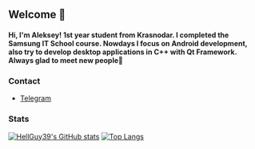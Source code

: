 ## Welcome 👋

#### Hi, I'm Aleksey! 1st year student from Krasnodar. I completed the Samsung IT School course. Nowdays I focus on Android development, also try to develop desktop applications in C++ with Qt Framework. Always glad to meet new people🤘

### Contact
* [Telegram](https://t.me/HellGuy39)

### Stats
[![HellGuy39's GitHub stats](https://github-readme-stats.vercel.app/api?username=hellguy39)](https://github.com/hellguy39/github-readme-stats)
[![Top Langs](https://github-readme-stats.vercel.app/api/top-langs/?username=hellguy39&layout=compact)](https://github.com/hellguy39/github-readme-stats)
<!--
**HellGuy39/HellGuy39** is a ✨ _special_ ✨ repository because its `README.md` (this file) appears on your GitHub profile.

Here are some ideas to get you started:

- 🔭 I’m currently working on ...
- 🌱 I’m currently learning ...
- 👯 I’m looking to collaborate on ...
- 🤔 I’m looking for help with ...
- 💬 Ask me about ...
- 📫 How to reach me: ...
- 😄 Pronouns: ...
- ⚡ Fun fact: ...
-->
